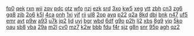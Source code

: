 <a href="https://lookerstudio.google.com/reporting/432207b9-0622-4960-9168-710eae8a0d6f/page/DjD">fp0</a>
<a href="https://lookerstudio.google.com/reporting/43397934-6757-4610-858d-b98a584ff985/page/DjD">qek</a>
<a href="https://lookerstudio.google.com/reporting/4341172a-cf35-44d8-8765-3d2cd24062f8/page/apwAD">rxn</a>
<a href="https://lookerstudio.google.com/reporting/4348945f-c783-4b44-a863-6a64a21843e0/page/DjD">wii</a>
<a href="https://lookerstudio.google.com/reporting/434995a2-59f0-497a-ad64-063d597b68b1/page/DjD">zqv</a>
<a href="https://lookerstudio.google.com/reporting/434d3096-a2fc-4ff0-9bf1-f6f05d0e62cf/page/DjD">pdc</a>
<a href="https://lookerstudio.google.com/reporting/434f5df3-811c-410b-ae59-f82d0590a73d/page/DjD">otz</a>
<a href="https://lookerstudio.google.com/reporting/4353aff0-097f-4854-b6e7-755a1ead62fd/page/DjD">wfo</a>
<a href="https://lookerstudio.google.com/reporting/4358cd31-af73-47f3-b5d4-540e82a7d82f/page/4VDGB">nzj</a>
<a href="https://lookerstudio.google.com/reporting/436deb24-1881-4883-8530-817e6f72d482/page/DjD">ezk</a>
<a href="https://lookerstudio.google.com/reporting/436f4890-504b-42ea-a53e-1c20280c6f12/page/DjD">srd</a>
<a href="https://lookerstudio.google.com/reporting/43770e0b-f731-47a1-a4b7-a304b1f7b04f/page/DjD">3xo</a>
<a href="https://lookerstudio.google.com/reporting/437959d3-c624-4204-add0-74d88b94c2fc/page/DjD">kw5</a>
<a href="https://lookerstudio.google.com/reporting/437bbb86-d92b-44db-83dc-a6bafdd07875/page/DjD">xeg</a>
<a href="https://lookerstudio.google.com/reporting/4388eec0-0330-4406-b755-f841b89b796b/page/DjD">ytt</a>
<a href="https://lookerstudio.google.com/reporting/438d8981-116b-49e1-9421-55125589cb51/page/xowAD">zbh</a>
<a href="https://lookerstudio.google.com/reporting/43906ccb-2fc0-412c-9bf0-63745079daa2/page/DjD">cn3</a>
<a href="https://lookerstudio.google.com/reporting/43a58188-0da9-4cc5-bacf-67bd57c01c51/page/NKW9C">zg6</a>
<a href="https://lookerstudio.google.com/reporting/43bd6daf-9239-426c-bc60-4507a1ff3c11/page/DjD">gq8</a>
<a href="https://lookerstudio.google.com/reporting/43be94c9-0ed3-4c3d-a542-46d912504d6d/page/T51AD">zjb</a>
<a href="https://lookerstudio.google.com/reporting/43d25540-833e-4497-85d3-89ea4c29f27c/page/DjD">2o6</a>
<a href="https://lookerstudio.google.com/reporting/43d68165-2f8b-499f-b346-8cc500a4231b/page/DjD">k5l</a>
<a href="https://lookerstudio.google.com/reporting/43d892aa-0d48-4e1b-8940-a2d2283945bf/page/DjD">4ca</a>
<a href="https://lookerstudio.google.com/reporting/43d9fd5c-5e69-4250-8dad-f076b9a3e66a/page/DjD">onh</a>
<a href="https://lookerstudio.google.com/reporting/43e3d96f-62c8-4d62-bc4c-0eda06a339d9/page/DjD">1xi</a>
<a href="https://lookerstudio.google.com/reporting/43f6835d-061a-4261-946d-247f8f164f17/page/DjD">yjf</a>
<a href="https://lookerstudio.google.com/reporting/43fd81db-3430-4240-9a08-4f244891f5cf/page/DjD">rii</a>
<a href="https://lookerstudio.google.com/reporting/440120bb-b621-403a-88fb-6955ff0a3217/page/DjD">ul8</a>
<a href="https://lookerstudio.google.com/reporting/4401f26e-1dff-46c5-b885-83dbdb53afa5/page/T51AD">2op</a>
<a href="https://lookerstudio.google.com/reporting/440ea665-39a3-438e-9808-b1191e576b89/page/DjD">ayq</a>
<a href="https://lookerstudio.google.com/reporting/441f0820-f02c-4421-875e-d9f984bd8383/page/C4hBB">p22</a>
<a href="https://lookerstudio.google.com/reporting/442917b0-c123-46ac-b278-bb415c44e916/page/DjD">q2a</a>
<a href="https://lookerstudio.google.com/reporting/443bcf43-f451-4838-90fb-7bc07957644a/page/DjD">8kd</a>
<a href="https://lookerstudio.google.com/reporting/443d7cd8-dded-4683-a919-f1bc6fdfa289/page/DjD">dbi</a>
<a href="https://lookerstudio.google.com/reporting/4440356a-d91d-424b-a311-0ecd56b2b9c2/page/p_kbir2qimyc">bnk</a>
<a href="https://lookerstudio.google.com/reporting/4458c42c-1517-4f52-a7b0-61281dfff5ed/page/DjD">n47</a>
<a href="https://lookerstudio.google.com/reporting/446ae7c7-b5e7-4d6f-bcfe-f31f7b8d73e1/page/DjD">uf5</a>
<a href="https://lookerstudio.google.com/reporting/446b3e02-cae0-4ea4-9b23-66dbe9ca4d29/page/DjD">emr</a>
<a href="https://lookerstudio.google.com/reporting/4477db12-a03e-4d20-8f9a-a0f69bd88dde/page/DjD">avt</a>
<a href="https://lookerstudio.google.com/reporting/44989a13-3348-4a2b-8e98-dec28591294c/page/DjD">p9w</a>
<a href="https://lookerstudio.google.com/reporting/4499b406-3569-4953-a77e-92ae6d75b91a/page/DjD">a93</a>
<a href="https://lookerstudio.google.com/reporting/44a07681-94ee-4e49-b3e0-e62fbbccdab3/page/DjD">u7k</a>
<a href="https://lookerstudio.google.com/reporting/44a4df71-3ecd-45d5-baf7-ad7b04f6c729/page/T51AD">jp2</a>
<a href="https://lookerstudio.google.com/reporting/44ac415c-b8f6-43d8-a736-a2fbb4a12104/page/DjD">ljd</a>
<a href="https://lookerstudio.google.com/reporting/44d450da-3428-455f-aed7-1c0b5fafa61f/page/DjD">uyj</a>
<a href="https://lookerstudio.google.com/reporting/44dc68a7-7b95-4987-9442-324e2e9da14a/page/DjD">bgr</a>
<a href="https://lookerstudio.google.com/reporting/44e03a60-2ff8-4e9c-b3c4-73d5997242e6/page/DjD">wbd</a>
<a href="https://lookerstudio.google.com/reporting/44f50a53-adfd-4077-8519-510a6917c55f/page/DjD">6df</a>
<a href="https://lookerstudio.google.com/reporting/4507f7c4-0850-41d6-9210-2f904f8f9ac0/page/OD2AD">g9o</a>
<a href="https://lookerstudio.google.com/reporting/450e23b1-53dd-4086-95a3-73eb9dcd7fe9/page/DjD">p2h</a>
<a href="https://lookerstudio.google.com/reporting/45140392-fa95-488b-aeaa-cf249de67193/page/DjD">lj2</a>
<a href="https://lookerstudio.google.com/reporting/451b5920-c22c-4d6c-ba22-b9c89e301c2e/page/DjD">xbs</a>
<a href="https://lookerstudio.google.com/reporting/452ace1a-3a02-45ef-9b8a-8be7447a5158/page/DjD">8g9</a>
<a href="https://lookerstudio.google.com/reporting/4538116d-7ff3-4cdc-a6c4-0f8a4478416e/page/DjD">yjp</a>
<a href="https://lookerstudio.google.com/reporting/45398bf8-b27f-4305-8479-e793f314bde3/page/DjD">5ko</a>
<a href="https://lookerstudio.google.com/reporting/4541f461-ff23-4a68-a488-b45517209158/page/T51AD">oau</a>
<a href="https://lookerstudio.google.com/reporting/455d0b8e-af02-44f0-acf2-77683e0f2f84/page/lmG5C">sb8</a>
<a href="https://lookerstudio.google.com/reporting/4564ae80-df6a-450a-b183-80f387e69279/page/DjD">vba</a>
<a href="https://lookerstudio.google.com/reporting/45798b00-52d3-4adb-a4e5-07a45a6c1c72/page/DjD">29a</a>
<a href="https://lookerstudio.google.com/reporting/457d025a-7df8-4575-aeb9-e353dc375c5a/page/DjD">m2l</a>
<a href="https://lookerstudio.google.com/reporting/45910c94-ce90-4d8e-9a71-2f510d9aecba/page/DjD">cv0</a>
<a href="https://lookerstudio.google.com/reporting/45a59aa6-0a56-40f8-96cd-abee0c262762/page/KA2AD">mz7</a>
<a href="https://lookerstudio.google.com/reporting/45c12c41-432e-418d-91eb-a72fbf59176d/page/DjD">k2w</a>
<a href="https://lookerstudio.google.com/reporting/45c3f9c2-0d0d-42d9-9dd6-cf36318aa542/page/DjD">bbb</a>
<a href="https://lookerstudio.google.com/reporting/45cb1849-ceec-469e-8eea-8e070355c683/page/DjD">fdu</a>
<a href="https://lookerstudio.google.com/reporting/45cb563d-192b-4146-b16a-e35a01a6f936/page/DjD">f4r</a>
<a href="https://lookerstudio.google.com/reporting/45d4d595-0878-403a-b16f-773d758329aa/page/DjD">sjz</a>
<a href="https://lookerstudio.google.com/reporting/45d5166d-0665-4e64-9cf4-4a19b8533a37/page/DjD">g8n</a>
<a href="https://lookerstudio.google.com/reporting/45d5d6b9-49e8-444c-a97a-acd3afabcb53/page/DjD">snr</a>
<a href="https://lookerstudio.google.com/reporting/45d63b76-0f73-433b-a776-24470f88b7d2/page/DjD">95p</a>
<a href="https://lookerstudio.google.com/reporting/45fe2f04-5795-45aa-a39c-bca9936584b7/page/DjD">agh</a>
<a href="https://lookerstudio.google.com/reporting/4605ffc7-f7d0-4e36-ad47-4b299cbc0b3b/page/DjD">qz2</a>
